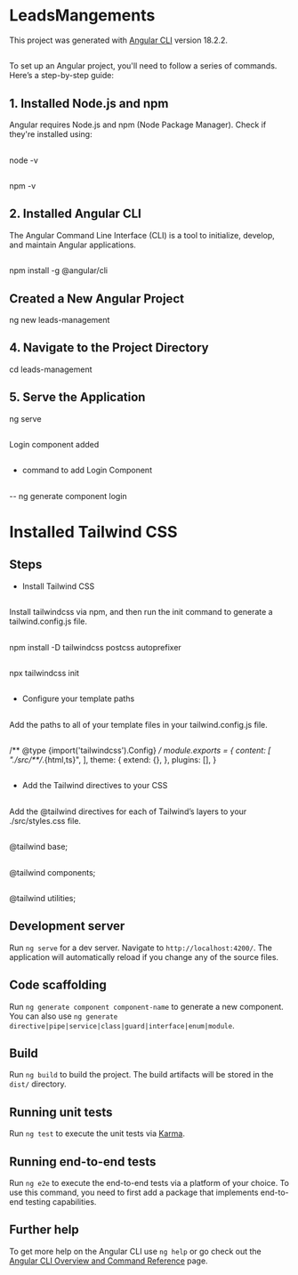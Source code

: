 # LeadsMangements

This project was generated with [Angular CLI](https://github.com/angular/angular-cli) version 18.2.2.
##
To set up an Angular project, you'll need to follow a series of commands. Here’s a step-by-step guide:
##
## 1. Installed Node.js and npm

Angular requires Node.js and npm (Node Package Manager). Check if they're installed using:
##
node -v
##
npm -v
##

## 2. Installed Angular CLI

The Angular Command Line Interface (CLI) is a tool to initialize, develop, and maintain Angular applications.
##
npm install -g @angular/cli
##
## Created a New Angular Project

ng new leads-management
##

## 4. Navigate to the Project Directory

cd leads-management
##

## 5. Serve the Application

ng serve
##
Login component added
##  
- command to add Login Component
##
   -- ng generate component login 
## 
# Installed Tailwind CSS

## Steps 

- Install Tailwind CSS
##
Install tailwindcss via npm, and then run the init command to generate a tailwind.config.js file.
## 
npm install -D tailwindcss postcss autoprefixer
##
npx tailwindcss init
##
- Configure your template paths
##
Add the paths to all of your template files in your tailwind.config.js file.
##
/** @type {import('tailwindcss').Config} */
module.exports = {
  content: [
    "./src/**/*.{html,ts}",
  ],
  theme: {
    extend: {},
  },
  plugins: [],
}
##
- Add the Tailwind directives to your CSS
##
Add the @tailwind directives for each of Tailwind’s layers to your ./src/styles.css file.
##
@tailwind base;
##
@tailwind components;
##
@tailwind utilities;
##

## Development server

Run `ng serve` for a dev server. Navigate to `http://localhost:4200/`. The application will automatically reload if you change any of the source files.

## Code scaffolding

Run `ng generate component component-name` to generate a new component. You can also use `ng generate directive|pipe|service|class|guard|interface|enum|module`.

## Build

Run `ng build` to build the project. The build artifacts will be stored in the `dist/` directory.

## Running unit tests

Run `ng test` to execute the unit tests via [Karma](https://karma-runner.github.io).

## Running end-to-end tests

Run `ng e2e` to execute the end-to-end tests via a platform of your choice. To use this command, you need to first add a package that implements end-to-end testing capabilities.

## Further help

To get more help on the Angular CLI use `ng help` or go check out the [Angular CLI Overview and Command Reference](https://angular.dev/tools/cli) page.
